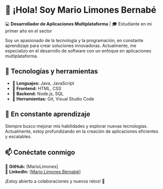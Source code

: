 # 👋 ¡Hola! Soy Mario Limones Bernabé

💻 **Desarrollador de Aplicaciones Multiplataforma** | 🎓 Estudiante en mi primer año en el sector

Soy un apasionado de la tecnología y la programación, en constante aprendizaje para crear soluciones innovadoras. Actualmente, me especializo en el desarrollo de software con un enfoque en aplicaciones multiplataforma. 

## 🚀 Tecnologías y herramientas
- 🔹 **Lenguajes:** Java, JavaScript
- 🔹 **Frontend:** HTML, CSS
- 🔹 **Backend:** Node.js, SQL
- 🔹 **Herramientas:** Git, Visual Studio Code

## 🌱 En constante aprendizaje
Siempre busco mejorar mis habilidades y explorar nuevas tecnologías. Actualmente, estoy profundizando en la creación de aplicaciones eficientes y escalables.

## 📫 Conéctate conmigo
📍 **GitHub:** [MarioLimones]  
📍 **LinkedIn:** [[Mario Limones Bernabé](https://www.linkedin.com/in/mariolimonesbernabe/)]  

¡Estoy abierto a colaboraciones y nuevos retos! 🚀
